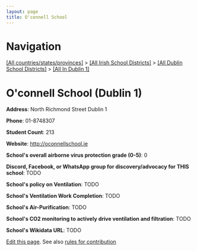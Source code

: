 ```yaml
---
layout: page
title: O'connell School
---
```

# Navigation

[[All countries/states/provinces]](../../../..) > [[All Irish School Districts]](../../..) > [[All Dublin School Districts]](../..) > [[All In Dublin 1]](..)

# O'connell School (Dublin 1)

**Address**: North Richmond Street Dublin 1

**Phone**: 01-8748307

**Student Count**: 213

**Website**: <http://oconnellschool.ie>

**School's overall airborne virus protection grade (0-5)**: 0

**Discord, Facebook, or WhatsApp group for discovery/advocacy for THIS school**: TODO

**School's policy on Ventilation**: TODO

**School's Ventilation Work Completion**: TODO

**School's Air-Purification**: TODO

**School's CO2 monitoring to actively drive ventilation and filtration**: TODO

**School's Wikidata URL**: TODO


[Edit this page](https://github.com/ventilate-schools/Ireland/edit/main/./Dublin_1/O'connell_School.md). See also [rules for contribution](../../../contribution-rules/)